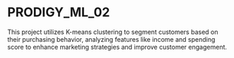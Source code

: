# PRODIGY_ML_02
This project utilizes K-means clustering to segment customers based on their purchasing behavior, analyzing features like income and spending score to enhance marketing strategies and improve customer engagement.
